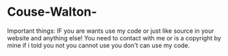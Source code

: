 # Couse-Walton-
Important things: IF you are wants use my code or just like source in your website and anything else! You need to contact with me or is a copyright by mine if i told you not you cannot use you don't can use my code.
